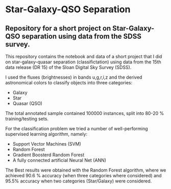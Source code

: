 # Star-Galaxy-QSO Separation

## Repository for a short project on Star-Galaxy-QSO separation using data from the SDSS survey.

This repository contains the notebook and data of a short project that I did on star-galaxy-quasar separation (classifictation)
using data from the 15th data release (DR 15) of the Sloan Digital Sky Survey (SDSS).


I used the fluxes (brightnesses) in bands u,g,r,i,z and the derived astronomical colors to classify objects into three categories:

- Galaxy
- Star
- Quasar (QSO)

The total annotated sample contained 100000 instances, split into 80-20 \% training/testing sets.

For the classification problem we tried a number of well-performing supervised learning algorithm, namely:

- Support Vector Machines (SVM)
- Random Forest 
- Gradient Boosterd Random Forest
- A fully connected artificial Neural Net (ANN)

The Best results were obtained with the Random Forest algorithm, where we achieved 90.6 \% accuracy (when three categories where considered) and 95.5\% accuracy when two categories (Star/Galaxy) were considered.
